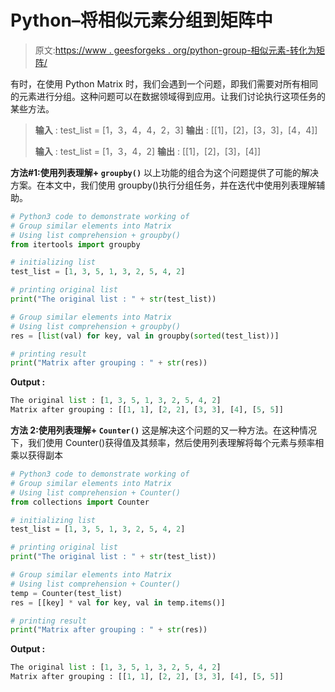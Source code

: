 # Python–将相似元素分组到矩阵中

> 原文:[https://www . geesforgeks . org/python-group-相似元素-转化为矩阵/](https://www.geeksforgeeks.org/python-group-similar-elements-into-matrix/)

有时，在使用 Python Matrix 时，我们会遇到一个问题，即我们需要对所有相同的元素进行分组。这种问题可以在数据领域得到应用。让我们讨论执行这项任务的某些方法。

> **输入** : test_list = [1，3，4，4，2，3]
> **输出** : [[1]，[2]，[3，3]，[4，4]]
> 
> **输入** : test_list = [1，3，4，2]
> **输出** : [[1]，[2]，[3]，[4]]

**方法#1:使用列表理解+ `groupby()`**
以上功能的组合为这个问题提供了可能的解决方案。在本文中，我们使用 groupby()执行分组任务，并在迭代中使用列表理解辅助。

```py
# Python3 code to demonstrate working of 
# Group similar elements into Matrix
# Using list comprehension + groupby()
from itertools import groupby

# initializing list
test_list = [1, 3, 5, 1, 3, 2, 5, 4, 2]

# printing original list 
print("The original list : " + str(test_list))

# Group similar elements into Matrix
# Using list comprehension + groupby()
res = [list(val) for key, val in groupby(sorted(test_list))]  

# printing result 
print("Matrix after grouping : " + str(res))
```

**Output :**

```py
The original list : [1, 3, 5, 1, 3, 2, 5, 4, 2]
Matrix after grouping : [[1, 1], [2, 2], [3, 3], [4], [5, 5]]

```

**方法 2:使用列表理解+ `Counter()`**
这是解决这个问题的又一种方法。在这种情况下，我们使用 Counter()获得值及其频率，然后使用列表理解将每个元素与频率相乘以获得副本

```py
# Python3 code to demonstrate working of 
# Group similar elements into Matrix
# Using list comprehension + Counter()
from collections import Counter

# initializing list
test_list = [1, 3, 5, 1, 3, 2, 5, 4, 2]

# printing original list 
print("The original list : " + str(test_list))

# Group similar elements into Matrix
# Using list comprehension + Counter()
temp = Counter(test_list)
res = [[key] * val for key, val in temp.items()]

# printing result 
print("Matrix after grouping : " + str(res))
```

**Output :**

```py
The original list : [1, 3, 5, 1, 3, 2, 5, 4, 2]
Matrix after grouping : [[1, 1], [2, 2], [3, 3], [4], [5, 5]]

```